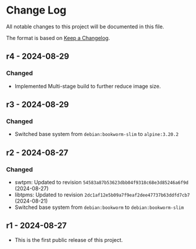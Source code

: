 # Change Log

All notable changes to this project will be documented in this file.

The format is based on [Keep a Changelog](http://keepachangelog.com/).

## r4 - 2024-08-29

### Changed
- Implemented Multi-stage build to further reduce image size.

## r3 - 2024-08-29

### Changed
- Switched base system from `debian:bookworm-slim` to `alpine:3.20.2`

## r2 - 2024-08-27

### Changed
- swtpm: Updated to revision `54583a87b53623dbb04f9318c68e3d85246a6f9d`  (2024-08-27)
- libtpms: Updated to revision `2dc1af12e5b09a7f9eaf2dee47737b63ddfd7cb7` (2024-08-21)
- Switched base system from `debian:bookworm` to `debian:bookworm-slim`

## r1 - 2024-08-27

- This is the first public release of this project.
